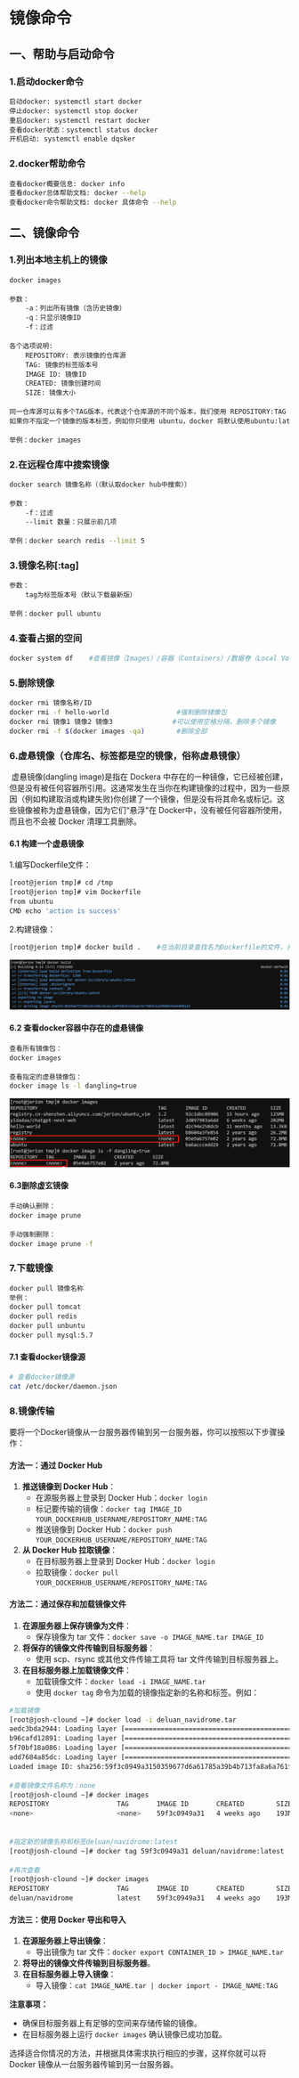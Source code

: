 # 镜像命令



## **一、帮助与启动命令**

### **1.启动docker命令**

```bash
启动docker: systemctl start docker
停止docker: systemctl stop docker
重启docker: systemctl restart docker
查看docker状态：systemctl status docker
开机启动: systemctl enable dqsker
```

### **2.docker帮助命令**

```bash
查看docker概要信息: docker info
查看docker总体帮助文档: docker --help
查看docker命令帮助文档: docker 具体命令 --help
```



## **二、镜像命令**

### **1.列出本地主机上的镜像**

```bash
docker images

参数：
	-a：列出所有镜像（含历史镜像）
    -q：只显示镜像ID
    -f：过滤

各个选项说明:
	REPOSITORY: 表示镜像的仓库源
	TAG: 镜像的标签版本号
    IMAGE ID: 镜像ID
    CREATED: 镜像创建时间
    SIZE: 镜像大小

同一仓库源可以有多个TAG版本，代表这个仓库源的不同个版本，我们使用 REPOSITORY:TAG 来定义不同的镜像。
如果你不指定一个镜像的版本标签，例如你只使用 ubuntu，docker 将默认使用ubuntu:latest 镜像

举例：docker images
```

### **2.在远程仓库中搜索镜像**

```bash
docker search 镜像名称（（默认取docker hub中搜索））

参数：
	-f：过滤
    --limit 数量：只展示前几项

举例：docker search redis --limit 5
```

### **3.镜像名称[:tag]**

```bash
参数：
    tag为标签版本号（默认下载最新版）

举例：docker pull ubuntu
```

### **4.查看占据的空间**

```bash
docker system df    #查看镜像（Images）/容器（Containers）/数据卷（Local Volumes）所占的空间
```

### **5.删除镜像**

```bash
docker rmi 镜像名称/ID
docker rmi -f hello-world                 #强制删除镜像包
docker rmi 镜像1 镜像2 镜像3               #可以使用空格分隔，删除多个镜像
docker rmi -f $(docker images -qa)        #删除全部
```

### **6.虚悬镜像（仓库名、标签都是空的镜像，俗称虚悬镜像）**

​		虚悬镜像(dangling image)是指在 Dockera 中存在的一种镜像，它已经被创建，但是没有被任何容器所引用。这通常发生在当你在构建镜像的过程中，因为一些原因（例如构建取消或构建失败)你创建了一个镜像，但是没有将其命名或标记。这些镜像被称为虚悬镜像，因为它们“悬浮"在 Docker中，没有被任何容器所使用，而且也不会被 Docker 清理工具删除。

#### 6.1 构建一个虚悬镜像

1.编写Dockerfile文件：

```bash
[root@jerion tmp]# cd /tmp
[root@jerion tmp]# vim Dockerfile
from ubuntu
CMD echo 'action is success'
```

2.构建镜像：

```bash
[root@jerion tmp]# docker build .    #在当前目录查找名为Dockerfile的文件，并基于该Dockerfile构建镜像
```

![image-20240510105242701](https://raw.githubusercontent.com/zyx3721/Picbed/main/blog-images/2024/05/10/71d1aecd88d80e6132ff0e909444e5a9-image-20240510105242701-86955e.png)

#### 6.2 查看docker容器中存在的虚悬镜像

```bash
查看所有镜像包：
docker images

查看指定的虚悬镜像包：
docker image ls -l dangling=true
```

![image-20240510105250353](https://raw.githubusercontent.com/zyx3721/Picbed/main/blog-images/2024/05/10/1bb4c125e4f44f321a9eb99c527f4945-image-20240510105250353-54f3b3.png)

#### 6.3删除虚玄镜像

```bash
手动确认删除：
docker image prune

手动强制删除：
docker image prune -f
```

### **7.下载镜像**

```bash
docker pull 镜像名称
举例：
docker pull tomcat
docker pull redis
docker pull unbuntu
docker pull mysql:5.7
```

#### 7.1 查看docker镜像源

```bash
# 查看docker镜像源
cat /etc/docker/daemon.json
```

### 8.镜像传输

要将一个Docker镜像从一台服务器传输到另一台服务器，你可以按照以下步骤操作：

#### 方法一：通过 Docker Hub

1. **推送镜像到 Docker Hub**：
   - 在源服务器上登录到 Docker Hub：`docker login`
   - 标记要传输的镜像：`docker tag IMAGE_ID YOUR_DOCKERHUB_USERNAME/REPOSITORY_NAME:TAG`
   - 推送镜像到 Docker Hub：`docker push YOUR_DOCKERHUB_USERNAME/REPOSITORY_NAME:TAG`
2. **从 Docker Hub 拉取镜像**：
   - 在目标服务器上登录到 Docker Hub：`docker login`
   - 拉取镜像：`docker pull YOUR_DOCKERHUB_USERNAME/REPOSITORY_NAME:TAG`

#### 方法二：通过保存和加载镜像文件

1. **在源服务器上保存镜像为文件**：
   - 保存镜像为 tar 文件：`docker save -o IMAGE_NAME.tar IMAGE_ID`
2. **将保存的镜像文件传输到目标服务器**：
   - 使用 scp、rsync 或其他文件传输工具将 tar 文件传输到目标服务器上。
3. **在目标服务器上加载镜像文件**：
   - 加载镜像文件：`docker load -i IMAGE_NAME.tar`
   - 使用 `docker tag` 命令为加载的镜像指定新的名称和标签。例如：

```bash
#加载镜像
[root@josh-clound ~]# docker load -i deluan_navidrome.tar 
aedc3bda2944: Loading layer [==================================================>]   7.63MB/7.63MB
b96cafd12891: Loading layer [==================================================>]  142.4MB/142.4MB
5f70bf18a086: Loading layer [==================================================>]  1.024kB/1.024kB
add7684a85dc: Loading layer [==================================================>]  44.42MB/44.42MB
Loaded image ID: sha256:59f3c0949a3150359677d6a61785a39b4b713fa8a6a761f3f4ddc530ffe13c1f

#查看镜像文件名称为：none
[root@josh-clound ~]# docker images
REPOSITORY                 TAG       IMAGE ID       CREATED        SIZE
<none>                     <none>    59f3c0949a31   4 weeks ago    193MB


#指定新的镜像名称和标签deluan/navidrome:latest
[root@josh-clound ~]# docker tag 59f3c0949a31 deluan/navidrome:latest

#再次查看
[root@josh-clound ~]# docker images
REPOSITORY                 TAG       IMAGE ID       CREATED        SIZE
deluan/navidrome           latest    59f3c0949a31   4 weeks ago    193MB
```

#### 方法三：使用 Docker 导出和导入

1. **在源服务器上导出镜像**：
   - 导出镜像为 tar 文件：`docker export CONTAINER_ID > IMAGE_NAME.tar`
2. **将导出的镜像文件传输到目标服务器**。
3. **在目标服务器上导入镜像**：
   - 导入镜像：`cat IMAGE_NAME.tar | docker import - IMAGE_NAME:TAG`

**注意事项：**

- 确保目标服务器上有足够的空间来存储传输的镜像。
- 在目标服务器上运行 `docker images` 确认镜像已成功加载。

选择适合你情况的方法，并根据具体需求执行相应的步骤，这样你就可以将 Docker 镜像从一台服务器传输到另一台服务器。